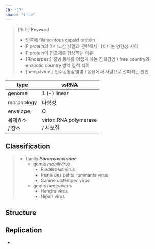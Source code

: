 ```yaml
---
Ch: "17"
share: "true"
---
```


>[!tldr] Keyword
>- 안쪽에 filamentous capsid protein
>- F protein의 아미노산 서열과 관련해서 나타나는 병원성 차이
>- F protein이 합포체를 형성하는 이유
>- [Rinderpest] 질병 통제를 어렵게 하는 잠복감염 / free country와 enzootic country 방역 정책 차이
>- [henipavirus] 인수공통감염병 / 동물에서 사람으로 전파되는 원인

| type         | ssRNA                          |
| ------------ | ------------------------------ |
| genome       | 1 (-) linear                   |
| morphology   | 다형성                            |
| envelope     | O                              |
| 복제효소<br>/ 장소 | virion RNA polymerase<br>/ 세포질 |

## Classification
> - family ***Paramyxoviridae***
> 	- genus *mobilivirus*
> 		- Rinderpest virus
> 		- Peste des petits ruminants virus
> 		- Canine distemper virus
> 	- genus *henipavirus*
> 		- Hendra virus
> 		- Nipah virus

## Structure

## Replication
- 